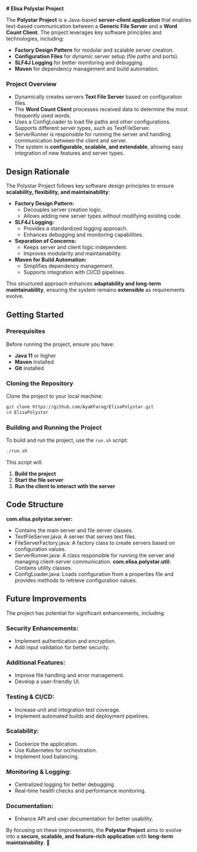 **# Elisa Polystar Project**

The **Polystar Project** is a Java-based **server-client application** that enables text-based communication between a **Generic File Server** and a **Word Count Client**. The project leverages key software principles and technologies, including:

- **Factory Design Pattern** for modular and scalable server creation.
- **Configuration Files** for dynamic server setup (file paths and ports).
- **SLF4J Logging** for better monitoring and debugging.
- **Maven** for dependency management and build automation.

### **Project Overview**
- Dynamically creates servers **Text File Server** based on configuration files.
- The **Word Count Client** processes received data to determine the most frequently used words.
- Uses a ConfigLoader to load file paths and other configurations.
  Supports different server types, such as TextFileServer.
- ServerRunner is responsible for running the server and handling communication between the client and server.
- The system is **configurable, scalable, and extendable**, allowing easy integration of new features and server types.


## **Design Rationale**
The Polystar Project follows key software design principles to ensure **scalability, flexibility, and maintainability**:

- **Factory Design Pattern:**
    - Decouples server creation logic.
    - Allows adding new server types without modifying existing code.
- **SLF4J Logging:**
    - Provides a standardized logging approach.
    - Enhances debugging and monitoring capabilities.
- **Separation of Concerns:**
    - Keeps server and client logic independent.
    - Improves modularity and maintainability.
- **Maven for Build Automation:**
    - Simplifies dependency management.
    - Supports integration with CI/CD pipelines.

This structured approach enhances **adaptability and long-term maintainability**, ensuring the system remains **extensible** as requirements evolve.

## **Getting Started**
### **Prerequisites**
Before running the project, ensure you have:
- **Java 11** or higher
- **Maven** installed
- **Git** installed

### **Cloning the Repository**
Clone the project to your local machine:
```sh
git clone https://github.com/AyaKFarag/ElisaPolystar.git
cd ElisaPolystar
```

### **Building and Running the Project**
To build and run the project, use the `run.sh` script:
```sh
./run.sh
```
This script will:
1. **Build the project**
2. **Start the file server**
3. **Run the client to interact with the server**

## Code Structure
**com.elisa.polystar.server:**
- Contains the main server and file server classes.
- TextFileServer.java: A server that serves text files.
- FileServerFactory.java: A factory class to create servers based on configuration values.
- ServerRunner.java: A class responsible for running the server and managing client-server communication.
**com.elisa.polystar.util:** Contains utility classes.
- ConfigLoader.java: Loads configuration from a properties file and provides methods to retrieve configuration values.


## **Future Improvements**
The project has potential for significant enhancements, including:

### **Security Enhancements:**
- Implement authentication and encryption.
- Add input validation for better security.

### **Additional Features:**
- Improve file handling and error management.
- Develop a user-friendly UI.

### **Testing & CI/CD:**
- Increase unit and integration test coverage.
- Implement automated builds and deployment pipelines.

### **Scalability:**
- Dockerize the application.
- Use Kubernetes for orchestration.
- Implement load balancing.

### **Monitoring & Logging:**
- Centralized logging for better debugging.
- Real-time health checks and performance monitoring.

### **Documentation:**
- Enhance API and user documentation for better usability.

By focusing on these improvements, the **Polystar Project** aims to evolve into a **secure, scalable, and feature-rich application** with **long-term maintainability**. 🚀

